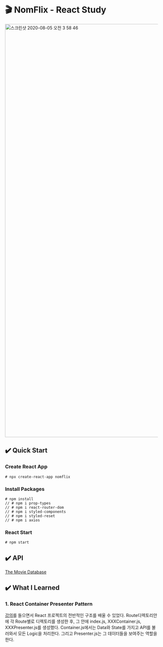 # 🎬 NomFlix - React Study

<img width="1363" alt="스크린샷 2020-08-05 오전 3 58 46" src="https://user-images.githubusercontent.com/46708207/89333540-0e51b980-d6d0-11ea-8c81-d3b375a8562a.png">


## ✔️ Quick Start

### Create React App
```
# npx create-react-app nomflix
```

### Install Packages
```
# npm install 
// # npm i prop-types
// # npm i react-router-dom
// # npm i styled-components
// # npm i styled-reset
// # npm i axios
```

### React Start
```
# npm start
```

## ✔️ API 

[The Movie Database](https://www.themoviedb.org/)

## ✔️ What I Learned

### 1. React Container Presenter Pattern
[강의](https://nomadcoders.co/react-for-beginners)를 들으면서 React 프로젝트의 전반적인 구조를 배울 수 있었다. Route디렉토리안에 각 Route별로 디렉토리를 생성한 후, 그 안에 index.js, XXXContainer.js, XXXPresenter.js를 생성했다. Container.js에서는 Data와 State를 가지고 API를 불러와서 모든 Logic을 처리한다. 그리고 Presenter.js는 그 데이터들을 보여주는 역할을 한다. 